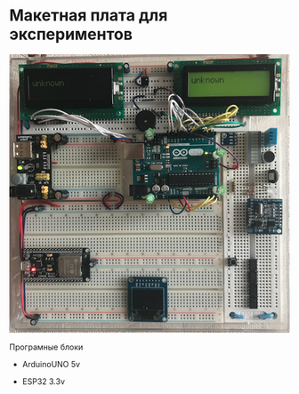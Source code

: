 # Макетная плата для экспериментов

![Плата проекта](https://raw.githubusercontent.com/rklonm/board-5v/master/img/board.png)

Програмные блоки

- ArduinoUNO 5v

- ESP32 3.3v